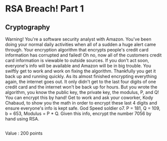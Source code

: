 # RSA Breach! Part 1
## Cryptography

Warning! You're a software security analyst with Amazon. You've been doing your normal daily activities when all of a sudden a huge alert came through. Your encryption algorithm that encrypts people's credit card information has corrupted and failed! Oh no, now all of the customers credit card information is viewable to outside sources. If you don't act soon, everyone's info will be available and Amazon will be in big trouble. You swiftly get to work and work on fixing the algorithm. Thankfully you get it back up and running quickly. As its almost finished encrypting everything again, the internet goes out. It only didn't get to the last four digits of one credit card and the internet won't be back up for hours. But you wrote the algorithm, you know the public key, the private key, the modulus, P, and Q! You can encrypt this by hand! Get to work and ask your coworker, Kody Chabaud, to show you the math in order to encrypt these last 4 digits and ensure everyone's info is kept safe. God Speed soldier o7. 
P = 181, Q = 109, b = 653, Modulus = P * Q. Given this info, encrypt the number 7056 by hand using RSA. 
​

##

Value : 200 points

